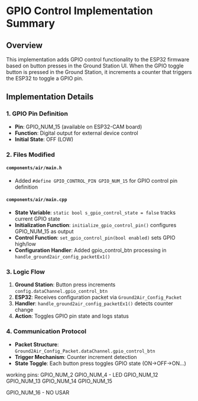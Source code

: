 # GPIO Control Implementation Summary

## Overview
This implementation adds GPIO control functionality to the ESP32 firmware based on button presses in the Ground Station UI. When the GPIO toggle button is pressed in the Ground Station, it increments a counter that triggers the ESP32 to toggle a GPIO pin.

## Implementation Details

### 1. GPIO Pin Definition
- **Pin**: GPIO_NUM_15 (available on ESP32-CAM board)
- **Function**: Digital output for external device control
- **Initial State**: OFF (LOW)

### 2. Files Modified

#### `components/air/main.h`
- Added `#define GPIO_CONTROL_PIN GPIO_NUM_15` for GPIO control pin definition

#### `components/air/main.cpp`
- **State Variable**: `static bool s_gpio_control_state = false` tracks current GPIO state
- **Initialization Function**: `initialize_gpio_control_pin()` configures GPIO_NUM_15 as output
- **Control Function**: `set_gpio_control_pin(bool enabled)` sets GPIO high/low
- **Configuration Handler**: Added gpio_control_btn processing in `handle_ground2air_config_packetEx1()`

### 3. Logic Flow
1. **Ground Station**: Button press increments `config.dataChannel.gpio_control_btn`
2. **ESP32**: Receives configuration packet via `Ground2Air_Config_Packet`
3. **Handler**: `handle_ground2air_config_packetEx1()` detects counter change
4. **Action**: Toggles GPIO pin state and logs status

### 4. Communication Protocol
- **Packet Structure**: `Ground2Air_Config_Packet.dataChannel.gpio_control_btn`
- **Trigger Mechanism**: Counter increment detection
- **State Toggle**: Each button press toggles GPIO state (ON→OFF→ON...)



working pins:
GPIO_NUM_2
GPIO_NUM_4 - LED
GPIO_NUM_12
GPIO_NUM_13
GPIO_NUM_14
GPIO_NUM_15

GPIO_NUM_16 - NO USAR